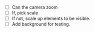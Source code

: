- [ ] Can the camera zoom
- [ ] If, pick scale
- [ ] If not, scale up elements to be visible.
- [ ] Add background for testing.